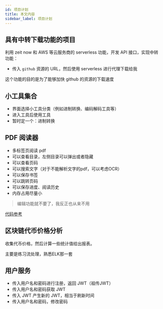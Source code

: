 ```yaml
---
id: 项目计划
title: 本文内容
sidebar_label: 项目计划
---
```




## 具有中转下载功能的项目

利用 zeit now 和 AWS 等云服务商的 serverless 功能，开发 API 接口，实现中转功能：

- 传入 `github` 资源的 URL，然后使用 serverless 进行代理下载给我

这个功能的目的是为了能够加快 github 的资源的下载速度





## 小工具集合

- 界面选择小工具分类（例如进制转换、编码解码工具等）
- 进入工具后使用工具
- 暂时定一个：进制转换



## PDF 阅读器

- 多标签页阅读 pdf
- 可以查看目录，左侧目录可以弹出或者隐藏
- 可以查看页码
- 可以搜索文字（对于不能解析文字的pdf，可以考虑OCR）
- 可以保存书签
- 可以跳转页码
- 可以保存进度、阅读历史
- 内存占用尽量小

> 编辑功能就不要了，我反正也从来不用

[代码参考](https://www.pdftron.com/blog/electron/how-to-build-an-electron-pdf-viewer/#4-create-the-viewer)



## 区块链代币价格分析

收集代币价格，然后计算一些统计值给出报表。

主要是练习流处理，熟悉ELK那一套



## 用户服务

- 传入用户名和密码进行注册，返回 JWT（祖传JWT）
- 传入用户名和密码获取 JWT
- 传入 JWT 产生新的 JWT，相当于刷新时间
- 传入用户名和密码，修改密码

